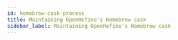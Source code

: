 ```yaml
---
id: homebrew-cask-process
title: Maintaining OpenRefine's Homebrew cask
sidebar_label: Maintaining OpenRefine's Homebrew cask
---
```

